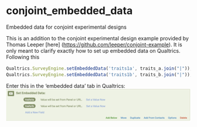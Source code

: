 # conjoint_embedded_data
Embedded data for conjoint experimental designs

This is an addition to the conjoint experimental design example provided by Thomas Leeper [here] (https://github.com/leeper/conjoint-example). It is only meant to clarify exactly how to set up embedded data on Qualtrics. 
Following this 
```js
Qualtrics.SurveyEngine.setEmbeddedData('traits1a', traits_a.join("|"));
Qualtrics.SurveyEngine.setEmbeddedData('traits1b', traits_b.join("|"));
```
Enter this in the ‘embedded data’ tab in Qualtrics:
 ![example](embedded_data.png)


